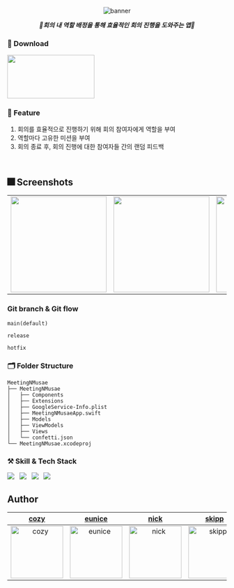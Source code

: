<div align="center"> 
  
![banner](https://user-images.githubusercontent.com/81206228/184582840-82f58663-41d4-4b07-a7f6-0576e3cbfe75.png)

 _**🦜회의 내 역할 배정을 통해 효율적인 회의 진행을 도와주는 앱🦜**_

</div>


### 📁 Download
[<img src="https://user-images.githubusercontent.com/59143479/189829182-4ed3b9a5-97c6-41d9-a96b-ad99f40b7623.svg" width=200 height=100>](https://apps.apple.com/kr/app/%ED%9A%8C%EC%9D%98%ED%95%98%EB%8A%94-n%EB%AC%B4%EC%83%88/id1644482659)


### 📍 Feature
1. 회의를 효율적으로 진행하기 위해 회의 참여자에게 역할을 부여
2. 역할마다 고유한 미션을 부여
3. 회의 종료 후, 회의 진행에 대한 참여자들 간의 랜덤 피드백
<br/>

## 🎆 Screenshots
|  |  |  |  |
|:---:|:---:|:---:|:---:|
|<img width="220" alt="" src="">|<img width="220" alt="" src="">|<img width="220" alt="" src="">|<img width="220" alt="" src="">|

### Git branch & Git flow
```
main(default)

release

hotfix
```

### 🗂 Folder Structure

```
MeetingNMusae
├── MeetingNMusae
│   ├── Components
│   ├── Extensions
│   ├── GoogleService-Info.plist
│   ├── MeetingNMusaeApp.swift
│   ├── Models
│   ├── ViewModels
│   ├── Views
│   └── confetti.json
└── MeetingNMusae.xcodeproj

```

### ⚒️ Skill & Tech Stack
<p>
  <img src="https://img.shields.io/badge/Swift-F05138?style=for-the-badge&logo=Swift&logoColor=white"> &nbsp;
  <img src="https://img.shields.io/badge/Github-181717?style=for-the-badge&logo=GitHub&logoColor=white"> &nbsp;
  <img src="https://img.shields.io/badge/Figma-F24E1E?style=for-the-badge&logo=Figma&logoColor=white"> &nbsp;
  <img src="https://img.shields.io/badge/Notion-000000?style=for-the-badge&logo=Notion&logoColor=white">
</p>


## Author
| [cozy] | [eunice] | [nick] | [skipp] | [sohni] | [woogy] |
|:---:|:---:|:---:|:---:|:---:|:---:|
|<img width="120" alt="cozy" src="https://avatars.githubusercontent.com/u/59143479?v=4">|<img width="120" alt="eunice" src="https://avatars.githubusercontent.com/u/18394923?v=4">|<img width="120" alt="nick" src="https://avatars.githubusercontent.com/u/81206228?v=4">|<img width="120" alt="skipp" src="https://avatars.githubusercontent.com/u/103012158?v=4">|<img width="120" alt="sohni" src="https://avatars.githubusercontent.com/u/96990839?v=4">|<img width="120" alt="woogy" src="https://avatars.githubusercontent.com/u/56468120?v=4">|


[cozy]:https://github.com/cozytk
[eunice]:https://github.com/EuniceNam
[nick]:https://github.com/tea-hkim
[skipp]:https://github.com/skipp-29
[sohni]:https://github.com/HeejiSohn
[woogy]:https://github.com/JIW00NG
